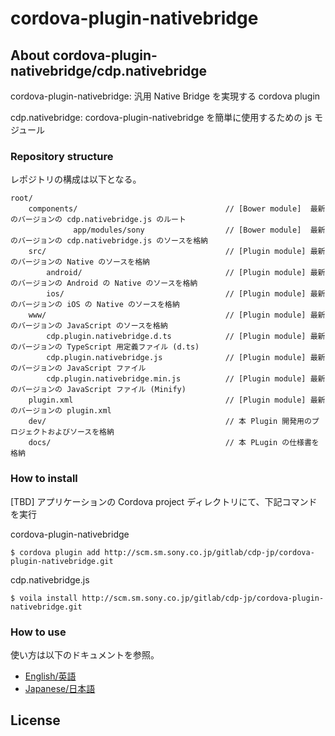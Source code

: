 ﻿# cordova-plugin-nativebridge

## About cordova-plugin-nativebridge/cdp.nativebridge

cordova-plugin-nativebridge: 汎用 Native Bridge を実現する cordova plugin

cdp.nativebridge: cordova-plugin-nativebridge を簡単に使用するための js モジュール


### Repository structure
レポジトリの構成は以下となる。

    root/
        components/                                 // [Bower module]  最新のバージョンの cdp.nativebridge.js のルート
                  app/modules/sony                  // [Bower module]  最新のバージョンの cdp.nativebridge.js のソースを格納
        src/                                        // [Plugin module] 最新のバージョンの Native のソースを格納
            android/                                // [Plugin module] 最新のバージョンの Android の Native のソースを格納
            ios/                                    // [Plugin module] 最新のバージョンの iOS の Native のソースを格納
        www/                                        // [Plugin module] 最新のバージョンの JavaScript のソースを格納
            cdp.plugin.nativebridge.d.ts            // [Plugin module] 最新のバージョンの TypeScript 用定義ファイル (d.ts)
            cdp.plugin.nativebridge.js              // [Plugin module] 最新のバージョンの JavaScript ファイル
            cdp.plugin.nativebridge.min.js          // [Plugin module] 最新のバージョンの JavaScript ファイル (Minify)
        plugin.xml                                  // [Plugin module] 最新のバージョンの plugin.xml
        dev/                                        // 本 Plugin 開発用のプロジェクトおよびソースを格納
        docs/                                       // 本 PLugin の仕様書を格納


### How to install
[TBD] アプリケーションの Cordova project ディレクトリにて、下記コマンドを実行

cordova-plugin-nativebridge

    $ cordova plugin add http://scm.sm.sony.co.jp/gitlab/cdp-jp/cordova-plugin-nativebridge.git


cdp.nativebridge.js

    $ voila install http://scm.sm.sony.co.jp/gitlab/cdp-jp/cordova-plugin-nativebridge.git


### How to use
使い方は以下のドキュメントを参照。

- [English/英語](docs/en)
- [Japanese/日本語](docs/jp)



## License
